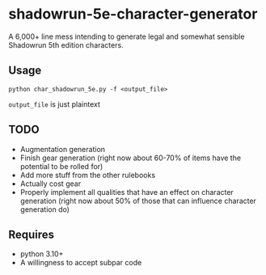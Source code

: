 # shadowrun-5e-character-generator
A 6,000+ line mess intending to generate legal and somewhat sensible Shadowrun 5th edition characters.
## Usage
`python char_shadowrun_5e.py -f <output_file>`

`output_file` is just plaintext
## TODO
- Augmentation generation
- Finish gear generation (right now about 60-70% of items have the potential to be rolled for)
- Add more stuff from the other rulebooks
- Actually cost gear
- Properly implement all qualities that have an effect on character generation (right now about 50% of those that can influence character generation do)

## Requires
- python 3.10+
- A willingness to accept subpar code
